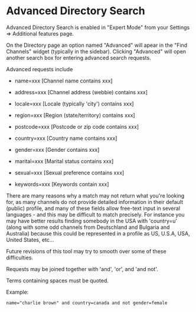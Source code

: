 Advanced Directory Search
=========================


Advanced Directory Search is enabled in "Expert Mode" from your Settings => Additional features page.

On the Directory page an option named "Advanced" will apear in the "Find Channels" widget (typically in the sidebar). Clicking "Advanced" will open another search box for entering advanced search requests.

Advanced requests include

* name=xxx 
[Channel name contains xxx]

* address=xxx
[Channel address (webbie) contains xxx]

* locale=xxx
[Locale (typically 'city') contains xxx]

* region=xxx
[Region (state/territory) contains xxx]

* postcode=xxx
[Postcode or zip code contains xxx]

* country=xxx
[Country name contains xxx]

* gender=xxx
[Gender contains xxx]

* marital=xxx
[Marital status contains xxx]

* sexual=xxx
[Sexual preference contains xxx]

* keywords=xxx
[Keywords contain xxx]

There are many reasons why a match may not return what you're looking for, as many channels do not provide detailed information in their default (public) profile, and many of these fields allow free-text input in several languages - and this may be difficult to match precisely. For instance you may have better results finding somebody in the USA with 'country=u' (along with some odd channels from Deutschland and Bulgaria and Australia) because this could be represented in a profile as US, U.S.A, USA, United States, etc...

Future revisions of this tool may try to smooth over some of these difficulties. 

Requests may be joined together with 'and', 'or', and 'and not'. 

Terms containing spaces must be quoted.

Example:
    
    name="charlie brown" and country=canada and not gender=female





 
